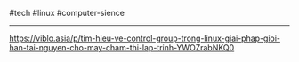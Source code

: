 #tech #linux #computer-sience 

---
https://viblo.asia/p/tim-hieu-ve-control-group-trong-linux-giai-phap-gioi-han-tai-nguyen-cho-may-cham-thi-lap-trinh-YWOZrabNKQ0